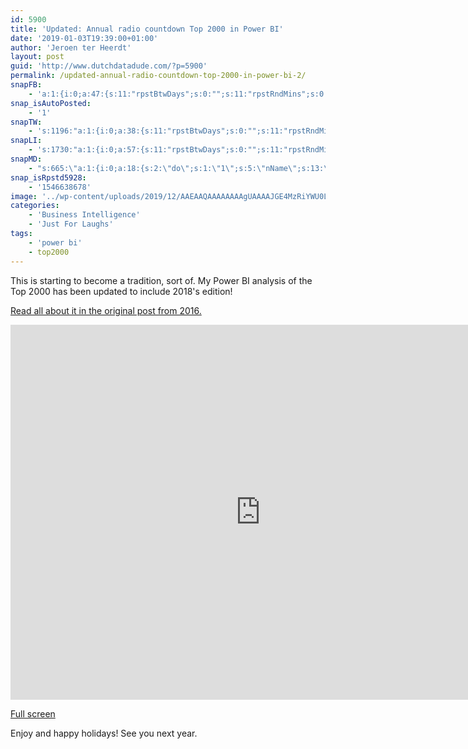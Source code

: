 ```yaml
---
id: 5900
title: 'Updated: Annual radio countdown Top 2000 in Power BI'
date: '2019-01-03T19:39:00+01:00'
author: 'Jeroen ter Heerdt'
layout: post
guid: 'http://www.dutchdatadude.com/?p=5900'
permalink: /updated-annual-radio-countdown-top-2000-in-power-bi-2/
snapFB:
    - 'a:1:{i:0;a:47:{s:11:"rpstBtwDays";s:0:"";s:11:"rpstRndMins";s:0:"";s:12:"rpstPostIncl";s:0:"";s:8:"rpstType";s:0:"";s:12:"rpstTimeType";s:0:"";s:12:"rpstFromTime";s:0:"";s:10:"rpstToTime";s:0:"";s:10:"rpstOLDays";s:0:"";s:10:"rpstNWDays";s:0:"";s:10:"nxsCPTSeld";s:0:"";s:7:"tagsSel";s:0:"";s:11:"rpstBtwHrsT";s:0:"";s:8:"tagsSelX";s:0:"";s:14:"rpstBtwHrsType";s:0:"";s:11:"rpstBtwHrsF";s:0:"";s:5:"nDays";s:0:"";s:4:"nHrs";s:0:"";s:5:"proxy";s:0:"";s:5:"fltrs";s:0:"";s:7:"fltrsOn";s:0:"";s:4:"nMin";s:0:"";s:5:"qTLng";s:0:"";s:1:"v";i:350;s:2:"do";s:1:"0";s:5:"nName";s:8:"Facebook";s:9:"msgFormat";s:51:"New post (%TITLE%) has been published on %SITENAME%";s:10:"msgAFormat";s:0:"";s:11:"msgATFormat";s:0:"";s:11:"msgACFormat";s:0:"";s:6:"appKey";s:15:"533598756698031";s:6:"appSec";s:32:"ddcec66dcd849101682d3c91c520435d";s:4:"pgID";s:16:"jeroen.terheerdt";s:11:"accessToken";s:164:"CAAHlTiRYd68BAGZBOGVnTztH7SdZCHK8nY18Bui0fUXlK38YrZBcgcmInOgcV6DI8IFZCvmjNv5K60ON1JGcLHufSFpS9L23M9IIAmVNrlj9N572gQf3Jw0GaFurjgmelznEdKzjZAnNCXqW6Y7ZBq3yRAtSR7XW8ZD";s:8:"authUser";s:10:"1327098618";s:12:"authUserName";s:0:"";s:15:"pageAccessToken";s:164:"CAAHlTiRYd68BAGZBOGVnTztH7SdZCHK8nY18Bui0fUXlK38YrZBcgcmInOgcV6DI8IFZCvmjNv5K60ON1JGcLHufSFpS9L23M9IIAmVNrlj9N572gQf3Jw0GaFurjgmelznEdKzjZAnNCXqW6Y7ZBq3yRAtSR7XW8ZD";s:15:"appsecret_proof";s:0:"";s:8:"postType";s:1:"A";s:10:"attachInfo";s:1:"F";s:6:"imgUpl";s:1:"T";s:5:"fbURL";s:41:"https://www.facebook.com/jeroen.terheerdt";s:8:"destType";s:0:"";s:11:"attachVideo";s:1:"N";s:10:"riComments";i:0;s:12:"riCommentsAA";i:0;s:3:"tpt";s:0:"";s:6:"isUpdd";s:1:"1";}}'
snap_isAutoPosted:
    - '1'
snapTW:
    - 's:1196:"a:1:{i:0;a:38:{s:11:"rpstBtwDays";s:0:"";s:11:"rpstRndMins";s:0:"";s:12:"rpstPostIncl";s:0:"";s:8:"rpstType";s:0:"";s:12:"rpstTimeType";s:0:"";s:12:"rpstFromTime";s:0:"";s:10:"rpstToTime";s:0:"";s:10:"rpstOLDays";s:0:"";s:10:"rpstNWDays";s:0:"";s:10:"nxsCPTSeld";s:0:"";s:7:"tagsSel";s:0:"";s:11:"rpstBtwHrsT";s:0:"";s:8:"tagsSelX";s:0:"";s:14:"rpstBtwHrsType";s:0:"";s:11:"rpstBtwHrsF";s:0:"";s:5:"nDays";s:0:"";s:4:"nHrs";s:0:"";s:5:"proxy";s:0:"";s:5:"fltrs";s:0:"";s:7:"fltrsOn";s:0:"";s:4:"nMin";s:0:"";s:5:"qTLng";s:0:"";s:1:"v";i:350;s:2:"do";s:1:"1";s:5:"nName";s:7:"Twitter";s:8:"attchImg";i:0;s:9:"msgFormat";s:32:"New blog %TITLE% - %SURL% %TAGS%";s:6:"appKey";s:22:"BBCKMnAy6xa0OK3ZJOE2qQ";s:6:"appSec";s:40:"C6cruJh0ofbgG5J8DMBZPrPg8z8DJ0B5GQXIJQTM";s:5:"twURL";s:35:"https://twitter.com/jeroenterheerdt";s:11:"accessToken";s:50:"94532914-9xj4DdDhZrcH9lmr9jJwSKUkWl8AzKHto2j6hT18o";s:14:"accessTokenSec";s:43:"Kaa6LYwDhpweIREzi8QQgG0OPBwqVyAfWmzelZrUxSY";s:7:"imgSize";s:0:"";s:6:"isUpdd";s:1:"1";s:8:"isPosted";s:1:"1";s:4:"pgID";s:19:"1080899352577654784";s:7:"postURL";s:62:"https://twitter.com/jeroenterheerdt/status/1080899352577654784";s:5:"pDate";s:19:"2019-01-03 18:51:02";}}";'
snapLI:
    - 's:1730:"a:1:{i:0;a:57:{s:11:"rpstBtwDays";s:0:"";s:11:"rpstRndMins";s:0:"";s:12:"rpstPostIncl";s:0:"";s:8:"rpstType";s:0:"";s:12:"rpstTimeType";s:0:"";s:12:"rpstFromTime";s:0:"";s:10:"rpstToTime";s:0:"";s:10:"rpstOLDays";s:0:"";s:10:"rpstNWDays";s:0:"";s:10:"nxsCPTSeld";s:0:"";s:7:"tagsSel";s:0:"";s:11:"rpstBtwHrsT";s:0:"";s:8:"tagsSelX";s:0:"";s:14:"rpstBtwHrsType";s:0:"";s:11:"rpstBtwHrsF";s:0:"";s:5:"nDays";s:0:"";s:4:"nHrs";s:0:"";s:5:"proxy";a:2:{s:5:"proxy";s:0:"";s:2:"up";s:0:"";}s:5:"fltrs";a:0:{}s:7:"fltrsOn";i:0;s:4:"nMin";s:0:"";s:5:"qTLng";s:0:"";s:1:"v";i:350;s:2:"do";s:1:"1";s:5:"nName";s:15:"Jeroen LinkedIn";s:8:"apiToUse";s:4:"liv1";s:6:"appKey";s:29:"x5g9a44j5j436s5j4u2a4k5q5z5g4";s:6:"appSec";s:37:"d3h0aq375d33534l3k3p4m5o5q5k306r2y2n3";s:13:"oAuthVerifier";s:5:"16590";s:11:"accessToken";s:36:"09e2d709-c080-4f95-bacb-7ffae841e396";s:14:"accessTokenSec";s:36:"bf0def89-59d8-48a3-86ff-2faa5304f35e";s:10:"oAuthToken";s:40:"78--ee0258f5-8c05-4738-800e-07bbcf16b61c";s:16:"oAuthTokenSecret";s:36:"ec2bec59-72e7-49e2-b39d-dc3dfe60a719";s:14:"accessTokenExp";s:0:"";s:8:"liUserID";s:0:"";s:10:"liUserInfo";s:30:"ohqYGF-_fJ - Jeroen ter Heerdt";s:7:"imgSize";s:0:"";s:9:"msgFormat";s:27:"New blog post on %SITENAME%";s:10:"msgAFormat";s:0:"";s:8:"postType";s:1:"A";s:5:"grpID";s:0:"";s:8:"whToPost";s:2:"PR";s:5:"pgcID";s:0:"";s:5:"pggID";s:0:"";s:4:"pgID";s:0:"";s:5:"uPage";s:0:"";s:8:"inclTags";i:0;s:11:"msgCTFormat";s:7:"%TITLE%";s:10:"msgCFormat";s:9:"%RAWTEXT%";s:11:"msgATFormat";s:0:"";s:6:"isUpdd";s:1:"1";s:7:"proxyOn";i:0;s:9:"wpImgSize";s:4:"full";s:7:"useSURL";i:0;s:8:"isPosted";s:1:"1";s:7:"postURL";s:50:"www.linkedin.com/updates?topic=6487072757640163328";s:5:"pDate";s:19:"2019-01-04 21:51:09";}}";'
snapMD:
    - "s:665:\"a:1:{i:0;a:18:{s:2:\"do\";s:1:\"1\";s:5:\"nName\";s:13:\"Jeroen Medium\";s:9:\"msgFormat\";s:19:\"%FULLTEXT%\r\n\r\n%URL%\";s:10:\"msgTFormat\";s:7:\"%TITLE%\";s:6:\"appKey\";s:29:\"x5g9a44c464j584r25434i5h5i554\";s:6:\"appSec\";s:85:\"d3h0aq2745454i544w2l5a4a4h534j5r2x2z244a4s2b4a4e4z244s223v2s2s284m5z2n5u2a4x274742303\";s:7:\"fltrsOn\";i:0;s:5:\"fltrs\";a:0:{}s:7:\"proxyOn\";i:0;s:9:\"wpImgSize\";s:4:\"full\";s:7:\"useSURL\";i:0;s:1:\"v\";i:350;s:8:\"inclTags\";i:0;s:4:\"publ\";s:1:\"0\";s:8:\"isPosted\";s:1:\"1\";s:4:\"pgID\";s:12:\"32d4413c582d\";s:7:\"postURL\";s:100:\"https://medium.com/@jeroenterheerdt/updated-annual-radio-countdown-top-2000-in-power-bi-32d4413c582d\";s:5:\"pDate\";s:19:\"2019-01-04 21:51:18\";}}\";"
snap_isRpstd5928:
    - '1546638678'
image: '../wp-content/uploads/2019/12/AAEAAQAAAAAAAAgUAAAAJGE4MzRiYWU0LTlmZDgtNDc0OS1hYjg4LWJkMjEwM2IxMTY3MA.jpg'
categories:
    - 'Business Intelligence'
    - 'Just For Laughs'
tags:
    - 'power bi'
    - top2000
---
```


<!-- wp:paragraph -->
<p>This is starting to become a tradition, sort of. My Power BI analysis of the Top 2000 has been updated to include 2018's edition!</p>
<!-- /wp:paragraph -->

<!-- wp:paragraph -->
<p><a href="http://www.dutchdatadude.com/top-2000-in-power-bi/">Read all about it in the original post from 2016.</a></p>
<!-- /wp:paragraph -->

<!-- wp:paragraph -->
<p><iframe width="800" height="600" src="https://msit.powerbi.com/view?r=eyJrIjoiMmM1OGUxZWItNzU0OS00ZDljLWEzMzQtMGM2NTM2MGQzYzEyIiwidCI6IjcyZjk4OGJmLTg2ZjEtNDFhZi05MWFiLTJkN2NkMDExZGI0NyIsImMiOjV9" frameborder="0" allowfullscreen="allowfullscreen"></iframe></p>
<!-- /wp:paragraph -->

<!-- wp:paragraph -->
<p><a href="https://msit.powerbi.com/view?r=eyJrIjoiMmM1OGUxZWItNzU0OS00ZDljLWEzMzQtMGM2NTM2MGQzYzEyIiwidCI6IjcyZjk4OGJmLTg2ZjEtNDFhZi05MWFiLTJkN2NkMDExZGI0NyIsImMiOjV9">Full screen</a></p>
<!-- /wp:paragraph -->

<!-- wp:paragraph -->
<p>Enjoy and happy holidays! See you next year.</p>
<!-- /wp:paragraph -->